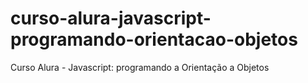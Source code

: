 # curso-alura-javascript-programando-orientacao-objetos
Curso Alura - Javascript: programando a Orientação a Objetos
